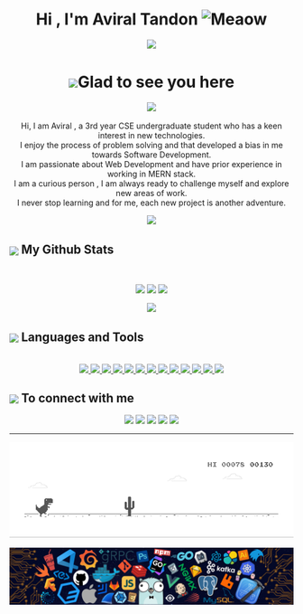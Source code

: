 <h1 align="center">Hi , I'm Aviral Tandon <img src="https://i.imgur.com/veZrcC7.gif" alt="Meaow" width="50" /></h1>
<p align="center">
  <a href="https://github.com/DenverCoder1/readme-typing-svg"><img src="https://readme-typing-svg.herokuapp.com?color=FF1414&lines=Computer+Science+Student;MERN+Stack+Developer;Always+learning+new+things&center=true&width=500&height=50"></a>
</p>

<h1 align="center"><img src="https://media.giphy.com/media/hvRJCLFzcasrR4ia7z/giphy.gif" width="35px">Glad to see you here</h1>
<p align="center"><b>  <a href="https://aviraltandon.com/">
    <img width="100" src="https://img.shields.io/badge/Website-3b5998?style=flat-square&logo=google-chrome&logoColor=white" />
  </a></b></p>
 </p>
 
 <p align="center">
  Hi, I am Aviral , a 3rd year CSE undergraduate student who has a keen interest in new technologies. <br/>I enjoy the process of problem solving and that developed a bias in me towards Software Development.<br/>
I am passionate about Web Development and have prior experience in working in MERN stack.<br/> I am a curious person , I am always ready to challenge myself and explore new areas of work.<br/> I never stop learning and for me, each new project is another adventure.
  </p>
 
<p align="center" ><img 
 src="https://user-images.githubusercontent.com/22797857/90096358-dba16400-dd54-11ea-8e44-e181ada72661.gif" width="60%"/></p>
  
<summary><h2><img src="https://emojis.slackmojis.com/emojis/images/1471045852/841/hero.gif?1471045852" align="center"width="28" /> My Github Stats</h2> </summary>
<br/>
<p align = "center">
  <img src = "https://github-readme-stats.vercel.app/api?username=aviraltandon21&count_private=true&show_icons=true&theme=nightowl&line_height=32">
  <img src="https://github-readme-streak-stats.herokuapp.com/?user=aviraltandon21&theme=dark">
  <img src = "https://github-readme-stats.vercel.app/api/top-langs/?username=aviraltandon21&theme=algolia">
  
</p>

<p align="center">
    <img height="30" src="https://komarev.com/ghpvc/?username=aviraltandon21&color=orange&style=flat-square">
</p>

<summary><h2><img src="https://emojis.slackmojis.com/emojis/images/1471045839/793/computerrage.gif?1471045839" align="center"
                width="28" /> Languages and Tools</h2></summary>

<br>
<div align="center">
    <a href="">
        <img src="https://img.shields.io/badge/HTML5-E34F26?style=for-the-badge&logo=html5&logoColor=white">
    </a>
    <a href="">
        <img src="https://img.shields.io/badge/CSS3-1572B6?style=for-the-badge&logo=css3&logoColor=white">
   </a>
    <a href="">
        <img src="https://img.shields.io/badge/JavaScript-F7DF1E?style=for-the-badge&logo=javascript&logoColor=black">
  </a>
    <a href="">
        <img src="https://img.shields.io/badge/React-20232A?style=for-the-badge&logo=react&logoColor=61DAFB">
    </a>
    <a href="">
        <img src="https://img.shields.io/badge/Node.js-339933?style=for-the-badge&logo=nodedotjs&logoColor=white">
  </a>
    <a href="">
        <img src="https://img.shields.io/badge/Express.js-000000?style=for-the-badge&logo=express&logoColor=white">
   </a>
    <a href="">
        <img src="https://img.shields.io/badge/MongoDB-4EA94B?style=for-the-badge&logo=mongodb&logoColor=white">
   </a>
    <a href="">
        <img src="https://img.shields.io/badge/MySQL-00000F?style=for-the-badge&logo=mysql&logoColor=white">
   </a>
    <a href="">
        <img src="https://img.shields.io/badge/Gatsby-663399?style=for-the-badge&logo=gatsby&logoColor=white">
    </a>
    <a href="">
        <img src="https://img.shields.io/badge/firebase-ffca28?style=for-the-badge&logo=firebase&logoColor=black">
   </a>
    <a href="">
        <img src="https://img.shields.io/badge/strapi-2e7eea?style=for-the-badge&logo=strapi&logoColor=white">
    </a>
    <a href="">
        <img src="https://img.shields.io/badge/Git-F05032?style=for-the-badge&logo=git&logoColor=white">
    </a>
    <a href="">
        <img src="https://img.shields.io/badge/Postman-FF6C37?style=for-the-badge&logo=Postman&logoColor=white">
    </a>
</div>

 <summary><h2><img src="https://emojis.slackmojis.com/emojis/images/1579216111/7550/pikachu_wave.gif?1579216111" align="center"
                width="28" /> To connect with me</h2></summary>

<div align = "center">
 
[<img src ="https://img.shields.io/badge/portfolio-%23.svg?&style=for-the-badge&logo=&logoColor=white%22">](https://aviraltandon.com/)
[<img src="https://img.shields.io/badge/linkedin-%230077B5.svg?&style=for-the-badge&logo=linkedin&logoColor=white" />](https://www.linkedin.com/in/aviral-tandon-b852891a1/)
[<img src = "https://img.shields.io/badge/Gmail-D14836?style=for-the-badge&logo=gmail&logoColor=white">](mailto:aviraltandon20@gmail.com)
[<img src="https://img.shields.io/badge/twitter-%231DA1F2.svg?&style=for-the-badge&logo=twitter&logoColor=white" />](https://twitter.com/AviralTandon5) 
[<img src = "https://img.shields.io/badge/instagram-%23E4405F.svg?&style=for-the-badge&logo=instagram&logoColor=white">](https://www.instagram.com/aviral_tandon/)

</div>
<hr/>
<p align="center"><img src="https://raw.githubusercontent.com/aviraltandon21/aviraltandon21/master/dino.gif"></p>
<p align="center"><img src="https://raw.githubusercontent.com/aviraltandon21/aviraltandon21/master/footer.png"></p>
